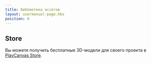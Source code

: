 ```yaml
---
title: Библиотека ассетов
layout: usermanual-page.hbs
position: 6
---
```


## Store

Вы можете получить бесплатные 3D-модели для своего проекта в [PlayCanvas Store][1].

[1]: https://store.playcanvas.com/
